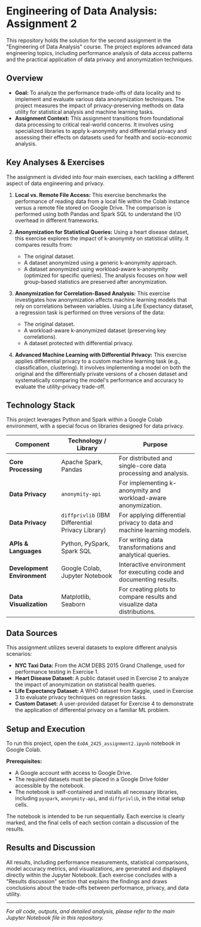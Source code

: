 
# Engineering of Data Analysis: Assignment 2

This repository holds the solution for the second assignment in the "Engineering of Data Analysis" course. The project explores advanced data engineering topics, including performance analysis of data access patterns and the practical application of data privacy and anonymization techniques.

## Overview

-   **Goal:** To analyze the performance trade-offs of data locality and to implement and evaluate various data anonymization techniques. The project measures the impact of privacy-preserving methods on data utility for statistical analysis and machine learning tasks.
-   **Assignment Context:** This assignment transitions from foundational data processing to critical real-world concerns. It involves using specialized libraries to apply k-anonymity and differential privacy and assessing their effects on datasets used for health and socio-economic analysis.

## Key Analyses & Exercises

The assignment is divided into four main exercises, each tackling a different aspect of data engineering and privacy.

1.  **Local vs. Remote File Access:** This exercise benchmarks the performance of reading data from a local file within the Colab instance versus a remote file stored on Google Drive. The comparison is performed using both Pandas and Spark SQL to understand the I/O overhead in different frameworks.

2.  **Anonymization for Statistical Queries:** Using a heart disease dataset, this exercise explores the impact of k-anonymity on statistical utility. It compares results from:
    -   The original dataset.
    -   A dataset anonymized using a generic k-anonymity approach.
    -   A dataset anonymized using workload-aware k-anonymity (optimized for specific queries).
    The analysis focuses on how well group-based statistics are preserved after anonymization.

3.  **Anonymization for Correlation-Based Analysis:** This exercise investigates how anonymization affects machine learning models that rely on correlations between variables. Using a Life Expectancy dataset, a regression task is performed on three versions of the data:
    -   The original dataset.
    -   A workload-aware k-anonymized dataset (preserving key correlations).
    -   A dataset protected with differential privacy.

4.  **Advanced Machine Learning with Differential Privacy:** This exercise applies differential privacy to a custom machine learning task (e.g., classification, clustering). It involves implementing a model on both the original and the differentially private versions of a chosen dataset and systematically comparing the model's performance and accuracy to evaluate the utility-privacy trade-off.

## Technology Stack

This project leverages Python and Spark within a Google Colab environment, with a special focus on libraries designed for data privacy.

| Component                 | Technology / Library                                      | Purpose                                                                 |
| ------------------------- | --------------------------------------------------------- | ----------------------------------------------------------------------- |
| **Core Processing**       | Apache Spark, Pandas                                      | For distributed and single-core data processing and analysis.           |
| **Data Privacy**          | `anonymity-api`                                           | For implementing k-anonymity and workload-aware anonymization.          |
| **Data Privacy**          | `diffprivlib` (IBM Differential Privacy Library)          | For applying differential privacy to data and machine learning models.  |
| **APIs & Languages**      | Python, PySpark, Spark SQL                                | For writing data transformations and analytical queries.                |
| **Development Environment** | Google Colab, Jupyter Notebook                            | Interactive environment for executing code and documenting results.     |
| **Data Visualization**    | Matplotlib, Seaborn                                       | For creating plots to compare results and visualize data distributions. |

## Data Sources

This assignment utilizes several datasets to explore different analysis scenarios:

-   **NYC Taxi Data:** From the ACM DEBS 2015 Grand Challenge, used for performance testing in Exercise 1.
-   **Heart Disease Dataset:** A public dataset used in Exercise 2 to analyze the impact of anonymization on statistical health queries.
-   **Life Expectancy Dataset:** A WHO dataset from Kaggle, used in Exercise 3 to evaluate privacy techniques on regression tasks.
-   **Custom Dataset:** A user-provided dataset for Exercise 4 to demonstrate the application of differential privacy on a familiar ML problem.

## Setup and Execution

To run this project, open the `EoDA_2425_assignment2.ipynb` notebook in Google Colab.

**Prerequisites:**
-   A Google account with access to Google Drive.
-   The required datasets must be placed in a Google Drive folder accessible by the notebook.
-   The notebook is self-contained and installs all necessary libraries, including `pyspark`, `anonymity-api`, and `diffprivlib`, in the initial setup cells.

The notebook is intended to be run sequentially. Each exercise is clearly marked, and the final cells of each section contain a discussion of the results.

## Results and Discussion

All results, including performance measurements, statistical comparisons, model accuracy metrics, and visualizations, are generated and displayed directly within the Jupyter Notebook. Each exercise concludes with a "Results discussion" section that explains the findings and draws conclusions about the trade-offs between performance, privacy, and data utility.

---

_For all code, outputs, and detailed analysis, please refer to the main Jupyter Notebook file in this repository._
